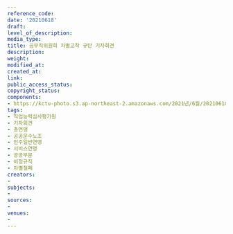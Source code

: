 ```yaml
---
reference_code: 
date: '20210618'
draft: 
level_of_description: 
media_type: 
title: 공무직위원회 차별고착 규탄 기자회견
description: 
weight: 
modified_at: 
created_at: 
link: 
public_access_status: 
copyright_status: 
components:
- https://kctu-photo.s3.ap-northeast-2.amazonaws.com/2021년/6월/20210618-공무직위원회+차별고착+규탄+기자회견_직업능력심사평가원_기자회견_총연맹_공공운수노조_민주일반연맹_서비스연맹_공공부문_비정규직_차별철폐/_1D20092.jpg
tags:
- 직업능력심사평가원
- 기자회견
- 총연맹
- 공공운수노조
- 민주일반연맹
- 서비스연맹
- 공공부문
- 비정규직
- 차별철폐
creators:
- 
subjects:
- 
sources:
- 
venues:
- 
---
```

